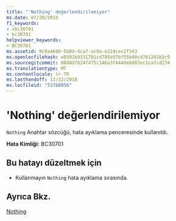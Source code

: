 ```yaml
---
title: "'Nothing' değerlendirilemiyor"
ms.date: 07/20/2015
f1_keywords:
- vbc30701
- bc30701
helpviewer_keywords:
- BC30701
ms.assetid: 9c9a460b-5b0d-4ca7-ac9a-e224cec2f343
ms.openlocfilehash: e8391b9331701cd705e07bf55b40cd761241b3c9
ms.sourcegitcommit: 0888d7b24f475c346a3f444de8d83ec1ca7cd234
ms.translationtype: MT
ms.contentlocale: tr-TR
ms.lasthandoff: 12/22/2018
ms.locfileid: "53768056"
---
```

# <a name="nothing-cannot-be-evaluated"></a>'Nothing' değerlendirilemiyor
`Nothing` Anahtar sözcüğü, hata ayıklama penceresinde kullanıldı.  
  
 **Hata Kimliği:** BC30701  
  
## <a name="to-correct-this-error"></a>Bu hatayı düzeltmek için  
  
-   Kullanmayın `Nothing` hata ayıklama sırasında.  
  
## <a name="see-also"></a>Ayrıca Bkz.  
 [Nothing](../../visual-basic/language-reference/nothing.md)
